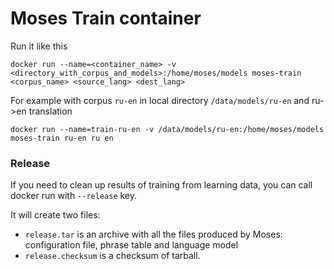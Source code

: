 # Moses Train container

Run it like this

``docker run --name=<container_name> -v <directory_with_corpus_and_models>:/home/moses/models moses-train <corpus_name> <source_lang> <dest_lang>``

For example with corpus ``ru-en`` in local directory ``/data/models/ru-en`` and ru->en translation 

``docker run --name=train-ru-en -v /data/models/ru-en:/home/moses/models moses-train ru-en ru en``

### Release ###

If you need to clean up results of training from learning data, you can call docker run with `--release` key.

It will create two files:

* `release.tar` is an archive with all the files produced by Moses: configuration file, phrase table and language model
* `release.checksum` is a checksum of tarball.



